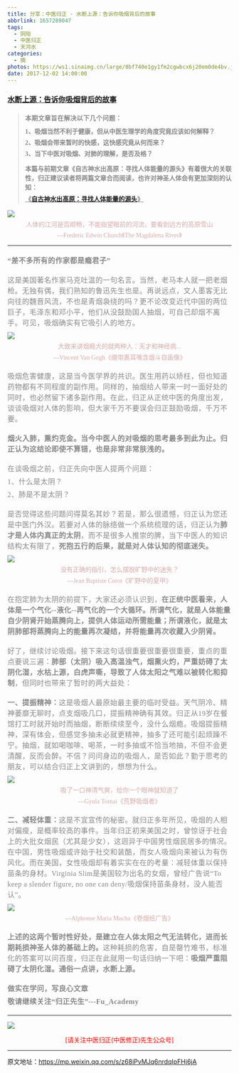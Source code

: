 ```yaml
---
title: 分享：中医归正 - 水断上源：告诉你吸烟背后的故事
abbrlink: 1657289047
tags:
  - 阴阳
  - 中医归正
  - 天河水
categories:
  - 摘
photos: https://ws1.sinaimg.cn/large/8bf740e1gy1fm2cgwbcx6j20em0de4bv.jpg
date: 2017-12-02 14:00:00
---
```

###  [水断上源：告诉你吸烟背后的故事](https://mp.weixin.qq.com/s/z68iPvMJq6nrdqIpFHj6jA "跳转至原文")

<div class="rich_media_content ">
                    <blockquote><p style="margin-bottom: 10px;margin-top: 20px;"><strong style="font-family: 仿宋;letter-spacing: 0.5px;text-align: justify;color: rgb(62, 62, 62);font-size: 14px;max-width: 100%;box-sizing: border-box !important;word-wrap: break-word !important;"><span style="font-size: 16px;max-width: 100%;color: rgb(136, 136, 136);box-sizing: border-box !important;word-wrap: break-word !important;"><strong style="color: rgb(62, 62, 62);font-size: 14px;max-width: 100%;box-sizing: border-box !important;word-wrap: break-word !important;"><span style="max-width: 100%;color: rgb(136, 136, 136);box-sizing: border-box !important;word-wrap: break-word !important;"><strong style="color: rgb(62, 62, 62);max-width: 100%;box-sizing: border-box !important;word-wrap: break-word !important;"><span style="max-width: 100%;color: rgb(136, 136, 136);box-sizing: border-box !important;word-wrap: break-word !important;">本期文章旨在解决以下几个问题：</span></strong></span></strong></span></strong></p><p style="margin-top: 5px;white-space: normal;text-align: justify;margin-bottom: 5px;line-height: normal;"><strong style="font-family: 仿宋;font-size: 14px;color: rgb(62, 62, 62);max-width: 100%;box-sizing: border-box !important;word-wrap: break-word !important;"><span style="max-width: 100%;color: rgb(136, 136, 136);box-sizing: border-box !important;word-wrap: break-word !important;">1、吸烟当然不利于健康，但从中医生理学的角度究竟应该如何解释？</span></strong></p><p style="margin-top: 5px;white-space: normal;text-align: justify;margin-bottom: 5px;line-height: normal;"><strong style="font-family: 仿宋;font-size: 14px;color: rgb(62, 62, 62);max-width: 100%;box-sizing: border-box !important;word-wrap: break-word !important;"><span style="max-width: 100%;color: rgb(136, 136, 136);box-sizing: border-box !important;word-wrap: break-word !important;">2、吸烟会带来暂时的快感，这快感究竟从何而来？</span></strong></p><p style="margin-top: 5px;white-space: normal;text-align: justify;line-height: normal;margin-bottom: 15px;"><strong style="font-family: 仿宋;font-size: 14px;color: rgb(62, 62, 62);max-width: 100%;box-sizing: border-box !important;word-wrap: break-word !important;"><span style="max-width: 100%;color: rgb(136, 136, 136);box-sizing: border-box !important;word-wrap: break-word !important;">3、当下中医对吸烟、对肺的理解，是否及格？</span></strong></p><p style="margin-top: 5px;white-space: normal;text-align: justify;line-height: 1.5em;margin-bottom: 5px;"><strong style="font-family: 仿宋;font-size: 14px;color: rgb(62, 62, 62);max-width: 100%;box-sizing: border-box !important;word-wrap: break-word !important;"><span style="max-width: 100%;color: rgb(136, 136, 136);box-sizing: border-box !important;word-wrap: break-word !important;">本篇与前期文章《自古神水出高原：寻找人体能量的源头》有着很大的关联性，归正建议读者将两篇文章合而阅读，也许对神圣人体会有更加深刻的认知：</span></strong></p><p style="margin-top: 5px;white-space: normal;text-align: justify;line-height: 1.5em;margin-bottom: 10px;"><span style="text-decoration: underline;font-size: 16px;"><strong style="font-family: 仿宋;font-size: 14px;color: rgb(62, 62, 62);max-width: 100%;box-sizing: border-box !important;word-wrap: break-word !important;"><span style="text-decoration: underline;max-width: 100%;color: rgb(136, 136, 136);box-sizing: border-box !important;word-wrap: break-word !important;">《<a href="https://mp.weixin.qq.com/s?__biz=MzI5NzQzMzY5NQ==&amp;mid=2247483837&amp;idx=1&amp;sn=ee187f53d00e93d4df6fcf2d4cecd2a9&amp;chksm=ecb46e8ddbc3e79b68c067618a189e628651cf85a23b947cdb7e4aa3a1edd3b4f100d4566b97&amp;scene=21#wechat_redirect" target="_blank">自古神水出高原：寻找人体能量的源头</a>》</span></strong></span></p></blockquote><p style="white-space: normal;text-align: justify;line-height: 1.5em;margin-top: 10px;margin-bottom: 5px;"><img style="clear: both; display: block; margin:auto;" src="https://ws1.sinaimg.cn/large/8bf740e1gy1fm2cfmhnksj20k00o41kx.jpg" data-copyright="0" class="" data-ratio="1.2053333333333334" data-w="750" data-backw="556" data-backh="670" style="text-align: center;width: 100%;"  /></p><p style="margin-bottom: 5px;line-height: normal;text-align: center;margin-top: 5px;"><span style="color:#d7aba9;font-family:仿宋;"><span style="font-size: 14px;">人体的江河是否顺畅，不能指望眼前的河流，要看到远方的高原雪山</span></span></p><p style="line-height: normal;text-align: center;margin-top: 5px;margin-bottom: 10px;"><span style="color: rgb(215, 171, 169);font-family: 仿宋;font-size: 14px;text-align: center;">---Frederic Edwin Church</span><span style="color: rgb(215, 171, 169);font-family: 仿宋;font-size: 14px;text-align: center;">《The Magdalena River》</span></p><hr  /><p style="margin-bottom: 5px;line-height: normal;text-align: left;margin-top: 20px;"><strong><span style="color: rgb(136, 136, 136);font-family: 仿宋;font-size: 16px;letter-spacing: 0.5px;text-align: justify;">“差不多所有的作家都是瘾君子”</span></strong><br  /><span style="color: rgb(215, 171, 169);font-family: 仿宋;font-size: 14px;text-align: center;"></span></p><p style="margin-top: 20px;white-space: normal;margin-bottom: 10px;"><span style="font-family: 宋体;font-size: 13px;"><span style="color: rgb(136, 136, 136);font-family: 仿宋;font-size: 16px;letter-spacing: 0.5px;text-align: justify;">这是美国著名作家马克吐温的一句名言。</span></span><span style="color: rgb(136, 136, 136);font-family: 仿宋;font-size: 16px;letter-spacing: 0.5px;text-align: justify;">当然，老马本人就一把老烟枪。无独有偶，我们熟知的鲁迅先生也是。再说远点，文人墨客无比向往的魏晋风流，不也是青烟袅绕的吗？更不论改变近代中国的两位巨子，毛泽东和邓小平，他们从没鼓励国人抽烟，可自己却烟不离手。可见，吸烟确实有它吸引人的地方。</span></p><p style="white-space: normal;margin-top: 10px;margin-bottom: 5px;"><img style="clear: both; display: block; margin:auto;" src="https://ws1.sinaimg.cn/large/8bf740e1gy1fm2cgwbcx6j20em0de4bv.jpg" data-copyright="0" class="" data-ratio="0.9163498098859315" data-w="526"  /></p><p style="margin-top: 5px;margin-bottom: 5px;white-space: normal;text-align: center;line-height: normal;"><span style="color: rgb(215, 171, 169);font-family: 仿宋;"><span style="font-size: 14px;">大致来讲烟瘾大的就两种人：天才和神经病...</span></span></p><p style="margin-top: 5px;margin-bottom: 10px;white-space: normal;line-height: normal;text-align: center;"><span style="color: rgb(215, 171, 169);font-family: 仿宋;font-size: 14px;">---Vincent Van Gogh</span><span style="color: rgb(215, 171, 169);font-family: 仿宋;font-size: 14px;">《绷带裹耳嘴含烟斗自画像》</span></p><p style="margin-top: 20px;margin-bottom: 20px;white-space: normal;"><span style="color: rgb(136, 136, 136);font-family: 仿宋;font-size: 16px;letter-spacing: 0.5px;text-align: justify;"></span><span style="color: rgb(136, 136, 136);font-family: 仿宋;font-size: 16px;letter-spacing: 0.5px;text-align: justify;">吸烟危害健康，这是当今医学界的共识。</span><span style="color: rgb(136, 136, 136);font-family: 仿宋;font-size: 16px;letter-spacing: 0.5px;text-align: justify;">医生用药以矫枉，但也知道药物都有不同程度的副作用。同样的，抽烟给人带来一时一面好处的同时，也必然留下诸多副作用。在此，归正从正统中医的角度出发，谈谈吸烟对人体的影响，但大家千万不要误会归正鼓励吸烟，千万不要。</span></p><p style="margin-bottom: 20px;margin-top: 5px;"><strong><span style="font-family:宋体;font-size:13px;"><span style="color: rgb(136, 136, 136);font-family: 仿宋;font-size: 16px;letter-spacing: 0.5px;text-align: justify;">烟火入肺，熏灼克金。当今中医人的对吸烟的思考最多到此为止。归正认为这结论即使不算错，也是非常非常肤浅的。</span></span></strong></p><p style="margin-top: 5px;margin-bottom: 5px;line-height: normal;"><span style="font-family:宋体;font-size:13px;"><span style="color: rgb(136, 136, 136);font-family: 仿宋;font-size: 16px;letter-spacing: 0.5px;text-align: justify;">在谈吸烟之前，归正先向中医人提两个问题：</span></span></p><p style="margin-top: 5px;margin-bottom: 5px;line-height: normal;"><span style="font-family:宋体;font-size:13px;"><span style="color: rgb(136, 136, 136);font-family: 仿宋;font-size: 16px;letter-spacing: 0.5px;text-align: justify;">1、什么是太阴？</span></span></p><p style="margin-top: 5px;margin-bottom: 5px;line-height: normal;"><span style="font-family:宋体;font-size:13px;"><span style="color: rgb(136, 136, 136);font-family: 仿宋;font-size: 16px;letter-spacing: 0.5px;text-align: justify;">2、肺是不是太阴？</span></span></p><p style="margin-top: 20px;margin-bottom: 10px;"><span style="font-family:宋体;font-size:13px;"><span style="color: rgb(136, 136, 136);font-family: 仿宋;font-size: 16px;letter-spacing: 0.5px;text-align: justify;">是否觉得这些问题问得莫名其妙？若是，那么很遗憾，归正认为您还是中医门外汉。若要对人体的脉络做一个系统梳理的话，归正认为<strong>肺才是人体内真正的太阴</strong>，而不是很多人推崇的脾，当下中医人的知识结构太有限了，<strong>死抱五行的后果，就是对人体认知的彻底迷失。</strong></span></span></p><p style="margin-top: 10px;margin-bottom: 5px;"><img style="clear: both; display: block; margin:auto;" src="https://ws1.sinaimg.cn/large/8bf740e1gy1fm2chhghdpj20k00cf4cr.jpg" data-copyright="0" class="" data-ratio="0.6211111111111111" data-w="900"  /></p><p style="margin-bottom: 5px;margin-top: 5px;text-align: center;line-height: normal;"><span style="font-size: 14px;color: rgb(215, 171, 169);font-family: 仿宋;text-align: center;">没有正确的指引，怎么摆脱旷野中的迷失？</span></p><p style="margin-top: 5px;white-space: normal;line-height: normal;text-align: center;margin-bottom: 20px;"><span style="color: rgb(215, 171, 169);font-family: 仿宋;font-size: 14px;">---Jean Baptiste Corot</span><span style="color: rgb(215, 171, 169);font-family: 仿宋;font-size: 14px;">《旷野中的夏甲》</span></p><p style="margin-bottom: 20px;margin-top: 20px;"><span style="font-family:宋体;font-size:13px;"><span style="color: rgb(136, 136, 136);font-family: 仿宋;font-size: 16px;letter-spacing: 0.5px;text-align: justify;"><span style="color: rgb(136, 136, 136);font-family: 仿宋;font-size: 16px;letter-spacing: 0.5px;text-align: justify;">在抱定肺为太阴的前提下，大家还必须认识到，</span><strong style="color: rgb(136, 136, 136);font-family: 仿宋;font-size: 16px;letter-spacing: 0.5px;text-align: justify;white-space: normal;">在正统中医看来，人体是一个气化--液化--再气化的一个大循环。所谓气化，就是人体能量自少阴肾开始蒸腾向上，提供人体运动所需能量；所谓液化，就是太阴肺部将蒸腾向上的能量再次凝结，并将能量再次收藏入少阴肾。</strong></span></span></p><p style="margin-bottom: 20px;margin-top: 20px;"><span style="font-family:宋体;font-size:13px;"><span style="color: rgb(136, 136, 136);font-family: 仿宋;font-size: 16px;letter-spacing: 0.5px;text-align: justify;">好了，继续讨论吸烟。</span></span><span style="color: rgb(136, 136, 136);font-family: 仿宋;font-size: 16px;letter-spacing: 0.5px;text-align: justify;">接下来这句话很重要很重要很重要，重点的重点要说三遍：</span><strong style="color: rgb(136, 136, 136);font-family: 仿宋;font-size: 16px;letter-spacing: 0.5px;text-align: justify;">肺部（太阴）吸入高温浊气，烟熏火灼，严重妨碍了太阴化湿，水枯上源，白虎声嘶，导致了人体太阳之气难以被转化和抑制</strong><span style="color: rgb(136, 136, 136);font-family: 仿宋;font-size: 16px;letter-spacing: 0.5px;text-align: justify;">，但同时也带来了暂时的两大益处：</span></p><p style="margin-top: 20px;margin-bottom: 10px;"><strong><span style="font-family:宋体;font-size:13px;"><span style="color: rgb(136, 136, 136);font-family: 仿宋;font-size: 16px;letter-spacing: 0.5px;text-align: justify;">一、提振精神：</span></span></strong><span style="font-family:宋体;font-size:13px;"><span style="color: rgb(136, 136, 136);font-family: 仿宋;font-size: 16px;letter-spacing: 0.5px;text-align: justify;">这是吸烟人最原始最主要的临时受益。天气阴冷、精神萎靡无聊时，点支烟吸几口，提振精神确有其效。归正从19岁在餐馆打工时就开始时而抽烟，断断续续至今，没什么烟瘾。吸烟提振精神，深有体会，但感觉多抽未必就更精神，抽多了还可能引起烦躁不宁。抽烟，就如喝咖啡、喝茶，一时多抽或不恰当地抽，不但不会更清醒，反而会醉。不信？问问身边的吸烟人，是否如此？勤于思考的朋友，可以结合归正上文讲到的，想想为什么。</span></span></p><p style="margin-top: 10px;margin-bottom: 5px;"><img style="clear: both; display: block; margin:auto;" src="https://ws1.sinaimg.cn/large/8bf740e1gy1fm2ci5awvyj20k00py1kx.jpg" data-copyright="0" class="" data-ratio="1.2973333333333332" data-w="750"  /></p><p style="margin-bottom: 5px;white-space: normal;text-align: center;margin-top: 5px;line-height: normal;"><span style="color: rgb(215, 171, 169);font-family: 仿宋;"><span style="font-size: 14px;">吸了一口神清气爽，给你一个眼神就知道了</span></span></p><p style="margin-top: 5px;margin-bottom: 10px;white-space: normal;line-height: normal;text-align: center;"><span style="color: rgb(215, 171, 169);font-family: 仿宋;font-size: 14px;">---Gyula Tornai</span><span style="color: rgb(215, 171, 169);font-family: 仿宋;font-size: 14px;">《荒野吸烟者》</span></p><p style="margin-top: 20px;margin-bottom: 10px;"><strong><span style="font-family:宋体;font-size:13px;"><span style="color: rgb(136, 136, 136);font-family: 仿宋;font-size: 16px;letter-spacing: 0.5px;text-align: justify;">二、减轻体重：</span></span></strong><span style="font-family: 宋体;font-size: 13px;"><span style="color: rgb(136, 136, 136);font-family: 仿宋;font-size: 16px;letter-spacing: 0.5px;text-align: justify;">这是不宜宣传的秘密。就归正多年所见，吸烟的人相对偏瘦，是概率较高的事件。当年归正初来美国之时，曾惊讶于社会上的大批女烟民（尤其是少女），这迥异于中国男性烟民居多的情况。在中国，男性吸烟或许始于社交和装酷，而女人吸烟向来被认为有伤风化。而在美国，女性吸烟却有着实实在在的考量：减轻体重以保持苗条的身材。Virginia Slim是美国较为出名的女烟，曾经广告说“To keep a slender figure,&nbsp;no one can deny/吸烟保持苗条身材，没人能否认”。</span></span></p><p style="margin-top: 10px;margin-bottom: 5px;"><img style="clear: both; display: block; margin:auto;" src="https://ws1.sinaimg.cn/large/8bf740e1gy1fm2cimj52fj20k00rsnpd.jpg" data-copyright="0" class="" data-ratio="1.3893333333333333" data-w="750"  /></p><p style="margin-top: 5px;margin-bottom: 10px;white-space: normal;line-height: normal;text-align: center;"><span style="color: rgb(215, 171, 169);font-family: 仿宋;font-size: 14px;">---Alphonse Maria Mucha</span><span style="color: rgb(215, 171, 169);font-family: 仿宋;font-size: 14px;">《卷烟纸广告》</span></p><p style="margin-bottom: 20px;margin-top: 20px;"><strong><span style="font-family: 宋体;font-size: 13px;"><span style="color: rgb(136, 136, 136);font-family: 仿宋;font-size: 16px;letter-spacing: 0.5px;text-align: justify;">上述的这两个暂时性好处，是建立在人体太阳之气无法转化，进而长期耗损神圣人体的基础上的。</span></span></strong><span style="font-family: 宋体;font-size: 13px;"><span style="color: rgb(136, 136, 136);font-family: 仿宋;font-size: 16px;letter-spacing: 0.5px;text-align: justify;">这种耗损的危害，自是罄竹难书，标准化的答案可以问百度，归正在此就用一句话归纳一下吧：</span></span><strong><span style="color: rgb(136, 136, 136);font-family: 仿宋;font-size: 16px;letter-spacing: 0.5px;text-align: justify;">吸烟严重阻碍了太阴化湿。通俗一点讲，水断上源。</span></strong><br  /></p><p style="margin-top: 20px;margin-bottom: 5px;line-height: normal;"><strong><span style="color: rgb(136, 136, 136);font-family: 仿宋;font-size: 16px;letter-spacing: 0.5px;text-align: justify;">做实在学问，写良心文章</span></strong></p><p style="margin-bottom: 20px;margin-top: 5px;line-height: normal;"><strong><span style="color: rgb(136, 136, 136);font-family: 仿宋;font-size: 16px;letter-spacing: 0.5px;text-align: justify;">敬请继续关注“归正先生”---Fu_Academy</span></strong></p><hr style="white-space: normal;"  />
					<img style="clear: both; display: block; margin:auto;" src="https://ws1.sinaimg.cn/mw690/8bf740e1gy1fgqt1hfuomj20hs0bzmyp.jpg" /><p style="text-align: center; color: red">[请关注中医归正(中医修正)先生公众号]</p><hr />
                </div>



原文地址：https://mp.weixin.qq.com/s/z68iPvMJq6nrdqIpFHj6jA
